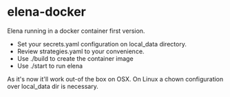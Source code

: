 # elena-docker

Elena running in a docker container first version.

- Set your secrets.yaml configuration on local_data directory.
- Review strategies.yaml to your convenience.
- Use ./build to create the container image
- Use ./start to run elena

As it's now it'll work out-of the box on OSX. 
On Linux a chown configuration over local_data dir is necessary.
